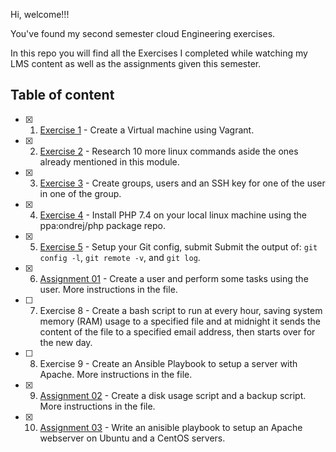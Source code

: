 Hi, welcome!!!

You've found my second semester cloud Engineering exercises.

In this repo you will find all the Exercises I completed while watching my LMS content as well as the assignments given this semester.

## Table of content

- [x] 1. [Exercise 1](./01-Exercise-01/) - Create a Virtual machine using Vagrant.

- [x] 2. [Exercise 2](./02-Exercise-02/) - Research 10 more linux commands aside the ones already mentioned in this module.

- [x] 3. [Exercise 3](./03-Exercise-03/) - Create groups, users and an SSH key for one of the user in one of the group.
    
- [x] 4. [Exercise 4](./04-Exercise-04/) - Install PHP 7.4 on your local linux machine using the ppa:ondrej/php package repo.

- [x] 5. [Exercise 5](./05-Exercise-05/) - Setup your Git config, submit Submit the output of: `git config -l`, `git remote -v`, and `git log`.

- [x] 6. [Assignment 01](./06-Assignment-01/) - Create a user and perform some tasks using the user. More instructions in the file.

- [ ] 7. Exercise 8 - Create a bash script to run at every hour, saving system memory (RAM) usage to a specified file and at midnight it sends the content of the file to a specified email address, then starts over for the new day. 

- [ ] 8. Exercise 9 - Create an Ansible Playbook to setup a server with Apache. More instructions in the file.

- [x] 9. [Assignment 02](./09-Assignment-02/) - Create a disk usage script and a backup script. More instructions in the file.

- [x] 10. [Assignment 03](./10-Assignment-03/) - Write an anisible playbook to setup an Apache webserver on Ubuntu and a CentOS servers.
